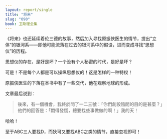 ```yaml
---
layout: report/single
title: "将来"
slug: "090"
book: 卫斯理全集
---
```

《将来》也还延续着伦三德的故事，然后加入寻找原振侠医生的情节，提出“立体”的银河系——即他可能流落在过去的银河系中的假设，进而变成寻找“思想仪”的历程。

思想仪的存在，是好是坏？一个没有个人秘密的时代，是好是坏？

可是！不是每个人都是可以操纵思想仪的！这是怎样的一种特权！

原振侠医生的下落在本书中有了一些交代，他在观察地球的形成。

文章最后说到：

>後來，有一個機會，我終於問了一二三號：「你們創設陰間的目的是甚麼？」他們的回答是：「悶得發慌，總要找些事做做的啊！」我的天！

哈哈！

至于ABC三人要找D，而狄可又要找ABC之类的情节，直接忽视即可！
